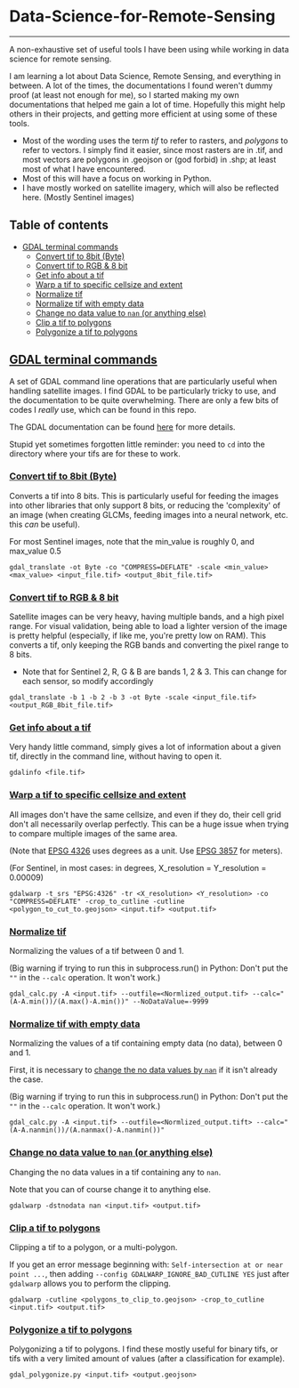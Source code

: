 # Data-Science-for-Remote-Sensing
---
A non-exhaustive set of useful tools I have been using while working in data science for remote sensing.

I am learning a lot about Data Science, Remote Sensing, and everything in between. A lot of the times, the documentations I found weren't dummy proof (at least not enough for me), so I started making my own documentations that helped me gain a lot of time. Hopefully this might help others in their projects, and getting more efficient at using some of these tools.

- Most of the wording uses the term _tif_ to refer to rasters, and _polygons_ to refer to vectors. I simply find it easier, since most rasters are in .tif, and most vectors are polygons in .geojson or (god forbid) in .shp; at least most of what I have encountered.
- Most of this will have a focus on working in Python.
- I have mostly worked on satellite imagery, which will also be reflected here.
(Mostly Sentinel images)

## Table of contents
- [GDAL terminal commands](#gdal-terminal-commands)
  - [Convert tif to 8bit (Byte)](#convert-tif-to-8bit)
  - [Convert tif to RGB & 8 bit](#convert-to-rgb-and-8bit)
  - [Get info about a tif](#get-info-about-a-tif)
  - [Warp a tif to specific cellsize and extent](#warp-a-tif-to-a-specific-cellsize-and-extent)
  - [Normalize tif](#normalize-tif)
  - [Normalize tif with empty data](#normalize-tif-with-empty-data)
  - [Change no data value to ```nan``` (or anything else)](#change-no-data-value-to-nan)
  - [Clip a tif to polygons](#clip-a-tif-to-polygons)
  - [Polygonize a tif to polygons](#polygonize-a-tif-to-polygons)

## [GDAL terminal commands](#gdal-terminal-commands)

A set of GDAL command line operations that are particularly useful when handling satellite images. I find GDAL to be particularly tricky to use, and the documentation to be quite overwhelming. There are only a few bits of codes I _really_ use, which can be found in this repo.

The GDAL documentation can be found [here](https://gdal.org/programs/index.html#raster-programs) for more details.

Stupid yet sometimes forgotten little reminder: you need to ```cd``` into the directory where your tifs are for these to work.

### [Convert tif to 8bit (Byte)](#convert-tif-to-8bit)
Converts a tif into 8 bits. This is particularly useful for feeding the images into other libraries that only support 8 bits, or reducing the 'complexity' of an image (when creating GLCMs, feeding images into a neural network, etc. this _can_ be useful).

For most Sentinel images, note that the min_value is roughly 0, and max_value 0.5
```
gdal_translate -ot Byte -co "COMPRESS=DEFLATE" -scale <min_value> <max_value> <input_file.tif> <output_8bit_file.tif>
```

### [Convert tif to RGB & 8 bit](#convert-to-rgb-and-8bit)
Satellite images can be very heavy, having multiple bands, and a high pixel range.
For visual validation, being able to load a lighter version of the image is pretty helpful (especially, if like me, you're pretty low on RAM). This converts a tif, only keeping the RGB bands and converting the pixel range to 8 bits.

- Note that for Sentinel 2, R, G & B are bands 1, 2 & 3. This can change for each sensor,
so modify accordingly
```
gdal_translate -b 1 -b 2 -b 3 -ot Byte -scale <input_file.tif> <output_RGB_8bit_file.tif>
```

### [Get info about a tif](#get-info-about-a-tif)
Very handy little command, simply gives a lot of information about a given tif,
directly in the command line, without having to open it.
```
gdalinfo <file.tif>
```

### [Warp a tif to specific cellsize and extent](#warp-a-tif-to-a-specific-cellsize-and-extent)
All images don't have the same cellsize, and even if they do, their cell grid don't all necessarily overlap perfectly. This can be a huge issue when trying to compare multiple images of the same area.

(Note that [EPSG 4326](https://epsg.io/4326) uses degrees as a unit. Use [EPSG 3857](https://epsg.io/3857) for meters).

(For Sentinel, in most cases: in degrees, X_resolution = Y_resolution = 0.00009)
```
gdalwarp -t_srs "EPSG:4326" -tr <X_resolution> <Y_resolution> -co "COMPRESS=DEFLATE" -crop_to_cutline -cutline <polygon_to_cut_to.geojson> <input.tif> <output.tif>
```

### [Normalize tif](#normalize-tif)
Normalizing the values of a tif between 0 and 1.

(Big warning if trying to run this in subprocess.run() in Python: Don't put the ```""``` in the ```--calc``` operation. It won't work.)
```
gdal_calc.py -A <input.tif> --outfile=<Normlized_output.tif> --calc="(A-A.min())/(A.max()-A.min())" --NoDataValue=-9999
```

### [Normalize tif with empty data](#normalize-tif-with-empty-data)
Normalizing the values of a tif containing empty data (no data), between 0 and 1.

First, it is necessary to [change the no data values by ```nan```](#change-no-data-value-to-nan) if it isn't already the case.

(Big warning if trying to run this in subprocess.run() in Python: Don't put the ```""``` in the ```--calc``` operation. It won't work.)
```
gdal_calc.py -A <input.tif> --outfile=<Normlized_output.tift> --calc="(A-A.nanmin())/(A.nanmax()-A.nanmin())"
```

### [Change no data value to ```nan``` (or anything else)](#change-no-data-value-to-nan)
Changing the no data values in a tif containing any to ```nan```.

Note that you can of course change it to anything else.

```
gdalwarp -dstnodata nan <input.tif> <output.tif>
```

### [Clip a tif to polygons](#clip-a-tif-to-polygons)
Clipping a tif to a polygon, or a multi-polygon.

If you get an error message beginning with: ```Self-intersection at or near point ...```, then adding ```--config GDALWARP_IGNORE_BAD_CUTLINE YES``` just after ```gdalwarp``` allows you to perform the clipping.
```
gdalwarp -cutline <polygons_to_clip_to.geojson> -crop_to_cutline <input.tif> <output.tif>
```

### [Polygonize a tif to polygons](#polygonize-a-tif-to-polygons)
Polygonizing a tif to polygons. I find these mostly useful for binary tifs, or tifs with a very limited amount of values (after a classification for example).
```
gdal_polygonize.py <input.tif> <output.geojson>
```
